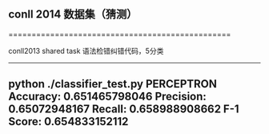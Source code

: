 ## conll 2014 数据集（猜测）
================================================

conll2013 shared task 语法检错纠错代码，5分类

---
python ./classifier_test.py
 PERCEPTRON
 Accuracy: 0.651465798046
 Precision: 0.65072948167
 Recall: 0.658988908662
 F-1 Score: 0.654833152112
---

